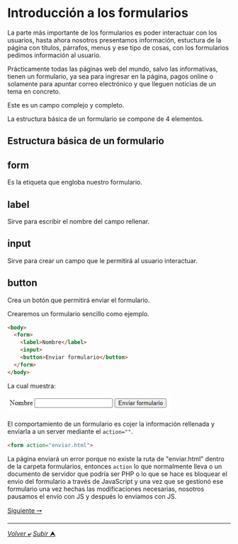 # Introducción a los formularios

La parte más importante de los formularios es poder interactuar con los usuarios, hasta ahora nosotros presentamos información, estuctura de la página con títulos, párrafos, menus y ese tipo de cosas, con los formularios pedimos información al usuario.

Prácticamente todas las páginas web del mundo, salvo las informativas, tienen un formulario, ya sea para ingresar en la página, pagos online o solamente para apuntar correo electrónico y que lleguen noticias de un tema en concreto.

Este es un campo complejo y completo.


La estructura básica de un formulario se compone de 4 elementos.

## Estructura básica de un formulario

## form
Es la etiqueta que engloba nuestro formulario.


## label
Sirve para escribir el nombre del campo rellenar.


## input
Sirve para crear un campo que le permitirá al usuario interactuar.


## button
Crea un botón que permitirá enviar el formulario.

Crearemos un formulario sencillo como ejemplo.

~~~html
<body>
  <form>
    <label>Nombre</label>
    <input>
    <button>Enviar formulario</button>
  </form>
</body>
~~~
La cual muestra:

![Formulario_básico](/media/Formulario_basico.png "Formulari básico")

El comportamiento de un formulario es cojer la información rellenada y enviarla a un server mediante el `action=""`.

~~~html
<form action="enviar.html">
~~~

La página enviará un error porque no existe la ruta de "enviar.html" dentro de la carpeta formularios, entonces `action` lo que normalmente lleva o un documento de servidor que podría ser PHP o lo que se hace es bloquear el envio del formulario a través de JavaScript y una vez que se gestionó ese formulario una vez hechas las modificaciones necesarias, nosotros pausamos el envío con JS y después lo enviamos con JS.

[Siguiente **&#129042;**](/markdown/023_Formularios_Input_Label.md "")

---
[*Volver* **&ldca;**](/markdown/README.md "Ir a Readme") [*Subir* **&#11165;**](# "Ir al título")

